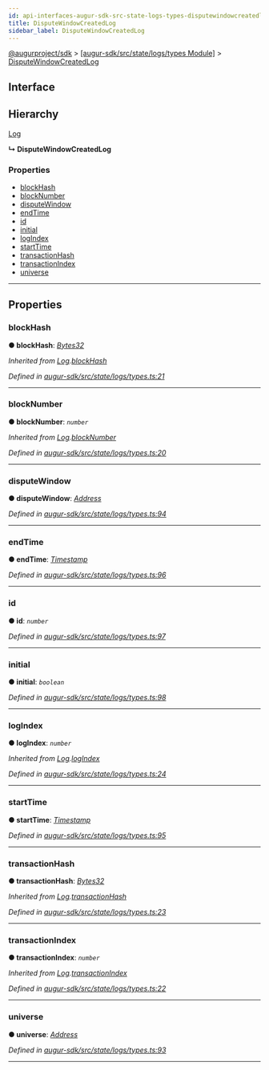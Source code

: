 ```yaml
---
id: api-interfaces-augur-sdk-src-state-logs-types-disputewindowcreatedlog
title: DisputeWindowCreatedLog
sidebar_label: DisputeWindowCreatedLog
---
```


[@augurproject/sdk](api-readme.md) > [[augur-sdk/src/state/logs/types Module]](api-modules-augur-sdk-src-state-logs-types-module.md) > [DisputeWindowCreatedLog](api-interfaces-augur-sdk-src-state-logs-types-disputewindowcreatedlog.md)

## Interface

## Hierarchy

 [Log](api-interfaces-augur-sdk-src-state-logs-types-log.md)

**↳ DisputeWindowCreatedLog**

### Properties

* [blockHash](api-interfaces-augur-sdk-src-state-logs-types-disputewindowcreatedlog.md#blockhash)
* [blockNumber](api-interfaces-augur-sdk-src-state-logs-types-disputewindowcreatedlog.md#blocknumber)
* [disputeWindow](api-interfaces-augur-sdk-src-state-logs-types-disputewindowcreatedlog.md#disputewindow)
* [endTime](api-interfaces-augur-sdk-src-state-logs-types-disputewindowcreatedlog.md#endtime)
* [id](api-interfaces-augur-sdk-src-state-logs-types-disputewindowcreatedlog.md#id)
* [initial](api-interfaces-augur-sdk-src-state-logs-types-disputewindowcreatedlog.md#initial)
* [logIndex](api-interfaces-augur-sdk-src-state-logs-types-disputewindowcreatedlog.md#logindex)
* [startTime](api-interfaces-augur-sdk-src-state-logs-types-disputewindowcreatedlog.md#starttime)
* [transactionHash](api-interfaces-augur-sdk-src-state-logs-types-disputewindowcreatedlog.md#transactionhash)
* [transactionIndex](api-interfaces-augur-sdk-src-state-logs-types-disputewindowcreatedlog.md#transactionindex)
* [universe](api-interfaces-augur-sdk-src-state-logs-types-disputewindowcreatedlog.md#universe)

---

## Properties

<a id="blockhash"></a>

###  blockHash

**● blockHash**: *[Bytes32](api-modules-augur-sdk-src-state-logs-types-module.md#bytes32)*

*Inherited from [Log](api-interfaces-augur-sdk-src-state-logs-types-log.md).[blockHash](api-interfaces-augur-sdk-src-state-logs-types-log.md#blockhash)*

*Defined in [augur-sdk/src/state/logs/types.ts:21](https://github.com/AugurProject/augur/blob/1e1466f1d3/packages/augur-sdk/src/state/logs/types.ts#L21)*

___
<a id="blocknumber"></a>

###  blockNumber

**● blockNumber**: *`number`*

*Inherited from [Log](api-interfaces-augur-sdk-src-state-logs-types-log.md).[blockNumber](api-interfaces-augur-sdk-src-state-logs-types-log.md#blocknumber)*

*Defined in [augur-sdk/src/state/logs/types.ts:20](https://github.com/AugurProject/augur/blob/1e1466f1d3/packages/augur-sdk/src/state/logs/types.ts#L20)*

___
<a id="disputewindow"></a>

###  disputeWindow

**● disputeWindow**: *[Address](api-modules-augur-sdk-src-state-logs-types-module.md#address)*

*Defined in [augur-sdk/src/state/logs/types.ts:94](https://github.com/AugurProject/augur/blob/1e1466f1d3/packages/augur-sdk/src/state/logs/types.ts#L94)*

___
<a id="endtime"></a>

###  endTime

**● endTime**: *[Timestamp](api-modules-augur-sdk-src-state-logs-types-module.md#timestamp)*

*Defined in [augur-sdk/src/state/logs/types.ts:96](https://github.com/AugurProject/augur/blob/1e1466f1d3/packages/augur-sdk/src/state/logs/types.ts#L96)*

___
<a id="id"></a>

###  id

**● id**: *`number`*

*Defined in [augur-sdk/src/state/logs/types.ts:97](https://github.com/AugurProject/augur/blob/1e1466f1d3/packages/augur-sdk/src/state/logs/types.ts#L97)*

___
<a id="initial"></a>

###  initial

**● initial**: *`boolean`*

*Defined in [augur-sdk/src/state/logs/types.ts:98](https://github.com/AugurProject/augur/blob/1e1466f1d3/packages/augur-sdk/src/state/logs/types.ts#L98)*

___
<a id="logindex"></a>

###  logIndex

**● logIndex**: *`number`*

*Inherited from [Log](api-interfaces-augur-sdk-src-state-logs-types-log.md).[logIndex](api-interfaces-augur-sdk-src-state-logs-types-log.md#logindex)*

*Defined in [augur-sdk/src/state/logs/types.ts:24](https://github.com/AugurProject/augur/blob/1e1466f1d3/packages/augur-sdk/src/state/logs/types.ts#L24)*

___
<a id="starttime"></a>

###  startTime

**● startTime**: *[Timestamp](api-modules-augur-sdk-src-state-logs-types-module.md#timestamp)*

*Defined in [augur-sdk/src/state/logs/types.ts:95](https://github.com/AugurProject/augur/blob/1e1466f1d3/packages/augur-sdk/src/state/logs/types.ts#L95)*

___
<a id="transactionhash"></a>

###  transactionHash

**● transactionHash**: *[Bytes32](api-modules-augur-sdk-src-state-logs-types-module.md#bytes32)*

*Inherited from [Log](api-interfaces-augur-sdk-src-state-logs-types-log.md).[transactionHash](api-interfaces-augur-sdk-src-state-logs-types-log.md#transactionhash)*

*Defined in [augur-sdk/src/state/logs/types.ts:23](https://github.com/AugurProject/augur/blob/1e1466f1d3/packages/augur-sdk/src/state/logs/types.ts#L23)*

___
<a id="transactionindex"></a>

###  transactionIndex

**● transactionIndex**: *`number`*

*Inherited from [Log](api-interfaces-augur-sdk-src-state-logs-types-log.md).[transactionIndex](api-interfaces-augur-sdk-src-state-logs-types-log.md#transactionindex)*

*Defined in [augur-sdk/src/state/logs/types.ts:22](https://github.com/AugurProject/augur/blob/1e1466f1d3/packages/augur-sdk/src/state/logs/types.ts#L22)*

___
<a id="universe"></a>

###  universe

**● universe**: *[Address](api-modules-augur-sdk-src-state-logs-types-module.md#address)*

*Defined in [augur-sdk/src/state/logs/types.ts:93](https://github.com/AugurProject/augur/blob/1e1466f1d3/packages/augur-sdk/src/state/logs/types.ts#L93)*

___

